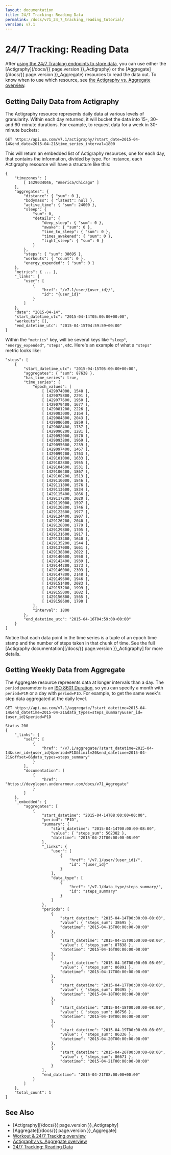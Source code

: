 ```yaml
---
layout: documentation
title: 24/7 Tracking: Reading Data
permalink: /docs/v71_24_7_tracking_reading_tutorial/
version: v7.1
---
```


# 24/7 Tracking: Reading Data

After [using the 24/7 Tracking endpoints to store data](/docs/v71_24_7_tracking_tutorial),
you can use either the [Actigraphy](/docs/{{ page.version }}_Actigraphy) or the
[Aggregate](/docs/{{ page.version }}_Aggregate) resources to read the data out. To know when
to use which resource, see [the Actigraphy vs. Aggregate overview](/docs/v71_actigraphy_vs_aggregate).


## Getting Daily Data from Actigraphy

The Actigraphy resource represents daily data at various levels of granularity.
Within each day returned, it will bucket the data into 15-, 30- and 60-minute
durations. For example, to request data for a week in 30-minute buckets:

```
GET https://api.ua.com/v7.1/actigraphy/?start_date=2015-04-14&end_date=2015-04-21&time_series_interval=1800
```

This will return an embedded list of Actigraphy resources, one for each day,
that contains the information, divided by type. For instance, each Actigraphy
resource will have a structure like this:

```
{
    "timezones": [
        [ 1429034046, "America/Chicago" ]
    ],
    "aggregates": {
        "distance": { "sum": 0 },
        "bodymass": { "latest": null },
        "active_time": { "sum": 24000 },
        "sleep": {
            "sum": 0,
            "details": {
                "deep_sleep": { "sum": 0 },
                "awake": { "sum": 0 },
                "time_to_sleep": { "sum": 0 },
                "times_awakened": { "sum": 0 },
                "light_sleep": { "sum": 0 }
            }
        },
        "steps": { "sum": 38695 },
        "workouts": { "count": 0 },
        "energy_expended": { "sum": 0 }
    },
    "metrics": { ... },
    "_links": {
        "user": [
            {
                "href": "/v7.1/user/{user_id}/",
                "id": "{user_id}"
            }
        ]
    },
    "date": "2015-04-14",
    "start_datetime_utc": "2015-04-14T05:00:00+00:00",
    "workouts": [],
    "end_datetime_utc": "2015-04-15T04:59:59+00:00"
}
```

Within the `"metrics"` key, will be several keys like `"sleep"`,
`"energy_expended"`, `"steps"`, etc. Here's an example of what a `"steps"`
metric looks like:

```
"steps": [
    {
        "start_datetime_utc": "2015-04-15T05:00:00+00:00",
        "aggregates": { "sum": 87638 },
        "has_time_series": true,
        "time_series": {
            "epoch_values": [
                [ 1429074000, 1548 ],
                [ 1429075800, 2291 ],
                [ 1429077600, 1950 ],
                [ 1429079400, 1677 ],
                [ 1429081200, 2226 ],
                [ 1429083000, 2164 ],
                [ 1429084800, 2043 ],
                [ 1429086600, 1859 ],
                [ 1429088400, 1737 ],
                [ 1429090200, 1281 ],
                [ 1429092000, 1570 ],
                [ 1429093800, 1969 ],
                [ 1429095600, 2239 ],
                [ 1429097400, 1467 ],
                [ 1429099200, 1763 ],
                [ 1429101000, 1633 ],
                [ 1429102800, 1955 ],
                [ 1429104600, 1531 ],
                [ 1429106400, 1867 ],
                [ 1429108200, 1513 ],
                [ 1429110000, 1846 ],
                [ 1429111800, 1576 ],
                [ 1429113600, 1834 ],
                [ 1429115400, 1866 ],
                [ 1429117200, 2020 ],
                [ 1429119000, 1597 ],
                [ 1429120800, 1746 ],
                [ 1429122600, 1977 ],
                [ 1429124400, 1907 ],
                [ 1429126200, 2040 ],
                [ 1429128000, 1779 ],
                [ 1429129800, 1705 ],
                [ 1429131600, 1917 ],
                [ 1429133400, 1640 ],
                [ 1429135200, 1544 ],
                [ 1429137000, 1661 ],
                [ 1429138800, 2022 ],
                [ 1429140600, 1950 ],
                [ 1429142400, 1939 ],
                [ 1429144200, 1273 ],
                [ 1429146000, 2303 ],
                [ 1429147800, 2148 ],
                [ 1429149600, 1946 ],
                [ 1429151400, 2083 ],
                [ 1429153200, 1999 ],
                [ 1429155000, 1682 ],
                [ 1429156800, 1565 ],
                [ 1429158600, 1790 ]
            ],
            "interval": 1800
        },
        "end_datetime_utc": "2015-04-16T04:59:00+00:00"
    }
]
```

Notice that each data point in the time series is a tuple of an epoch time stamp
and the number of steps taken in that chunk of time. See the full
[Actigraphy documentation][/docs/{{ page.version }}_Actigraphy] for more details.


## Getting Weekly Data from Aggregate

The Aggregate resource represents data at longer intervals than a day. The
`period` parameter is an [ISO 8601 Duration](http://en.wikipedia.org/wiki/ISO_8601#Durations),
so you can specify a month with `period=P1M` or a day with `period=P1D`. For
example, to get the same week's step data aggregated at the daily level.

```
GET https://api.ua.com/v7.1/aggregate/?start_datetime=2015-04-14&end_datetime=2015-04-21&data_types=steps_summary&user_id={user_id}&period=P1D
```

```
Status 200
{
    "_links": {
        "self": [
            {
                "href": "/v7.1/aggregate/?start_datetime=2015-04-14&user_id={user_id}&period=P1D&limit=20&end_datetime=2015-04-21&offset=0&data_types=steps_summary"
            }
        ],
        "documentation": [
            {
                "href": "https://developer.underarmour.com/docs/v71_Aggregate"
            }
        ]
    },
    "_embedded": {
        "aggregates": [
            {
                "start_datetime": "2015-04-14T08:00:00+00:00",
                "period": "P1D",
                "summary": {
                    "start_datetime": "2015-04-14T00:00:00-08:00",
                    "value": { "steps_sum": 562382 },
                    "datetime": "2015-04-21T00:00:00-08:00"
                },
                "_links": {
                    "user": [
                        {
                            "href": "/v7.1/user/{user_id}/",
                            "id": "{user_id}"
                        }
                    ],
                    "data_type": [
                        {
                            "href": "/v7.1/data_type/steps_summary/",
                            "id": "steps_summary"
                        }
                    ]
                },
                "periods": [
                    {
                        "start_datetime": "2015-04-14T00:00:00-08:00",
                        "value": { "steps_sum": 38695 },
                        "datetime": "2015-04-15T00:00:00-08:00"
                    },
                    {
                        "start_datetime": "2015-04-15T00:00:00-08:00",
                        "value": { "steps_sum": 87638 },
                        "datetime": "2015-04-16T00:00:00-08:00"
                    },
                    {
                        "start_datetime": "2015-04-16T00:00:00-08:00",
                        "value": { "steps_sum": 86891 },
                        "datetime": "2015-04-17T00:00:00-08:00"
                    },
                    {
                        "start_datetime": "2015-04-17T00:00:00-08:00",
                        "value": { "steps_sum": 89395 },
                        "datetime": "2015-04-18T00:00:00-08:00"
                    },
                    {
                        "start_datetime": "2015-04-18T00:00:00-08:00",
                        "value": { "steps_sum": 86756 },
                        "datetime": "2015-04-19T00:00:00-08:00"
                    },
                    {
                        "start_datetime": "2015-04-19T00:00:00-08:00",
                        "value": { "steps_sum": 86336 },
                        "datetime": "2015-04-20T00:00:00-08:00"
                    },
                    {
                        "start_datetime": "2015-04-20T00:00:00-08:00",
                        "value": { "steps_sum": 86671 },
                        "datetime": "2015-04-21T00:00:00-08:00"
                    }
                ],
                "end_datetime": "2015-04-21T08:00:00+00:00"
            }
        ]
    },
    "total_count": 1
}
```


## See Also

* [Actigraphy][/docs/{{ page.version }}_Actigraphy]
* [Aggregate][/docs/{{ page.version }}_Aggregate]
* [Workout & 24/7 Tracking overview](/docs/v71_workouts_and_24_7_tracking)
* [Actigraphy vs. Aggregate overview](/docs/v71_actigraphy_vs_aggregate)
* [24/7 Tracking: Reading Data](/docs/v71_24_7_tracking_reading_tutorial)
